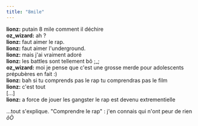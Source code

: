 ```yaml
---
title: "8mile"
---
```


**lionz:** putain 8 mile comment il déchire   
**oz_wizard:** ah ?   
**lionz:** faut aimer le rap.   
**lionz:** faut aimer l'underground.   
**lionz:** mais j'ai vraiment adoré   
**lionz:** les battles sont tellement bô ;_;   
**oz_wizard:** moi je pense que c'est une grosse merde pour adolescents prépubères en fait :)   
**lionz:** bah si tu comprends pas le rap tu comprendras pas le film   
**lionz:** c'est tout   
[...]  
**lionz:** a force de jouer les gangster le rap est devenu extrementielle

...tout s'explique. "Comprendre le rap" : j'en connais qui n'ont peur de rien
_ôÒ_

